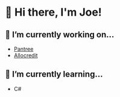 # 👋 Hi there, I'm Joe!

## 🔭 I’m currently working on...

- [Pantree](https://github.com/kotare-2020/Pantree "Pantree")
- [Allocredit](https://github.com/joe-butler-dev/allocredit "Allocredit")

## 🌱 I’m currently learning...

- C#

<!--
**joe-butler-dev/joe-butler-dev** is a ✨ _special_ ✨ repository because its `README.md` (this file) appears on your GitHub profile.

Here are some ideas to get you started:

- 🔭 I’m currently working on ...
- 🌱 I’m currently learning ...
- 👯 I’m looking to collaborate on ...
- 🤔 I’m looking for help with ...
- 💬 Ask me about ...
- 📫 How to reach me: ...
- 😄 Pronouns: ...
- ⚡ Fun fact: ...
-->
